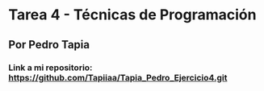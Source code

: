 # Tarea 4 - Técnicas de Programación 
## Por Pedro Tapia
### Link a mi repositorio: https://github.com/Tapiiaa/Tapia_Pedro_Ejercicio4.git
